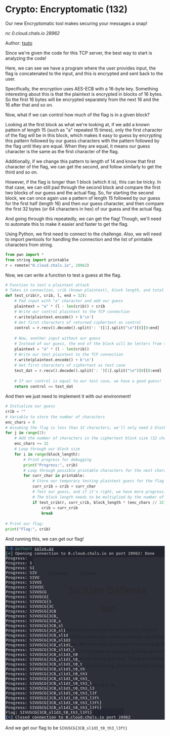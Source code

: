 # Crypto: Encryptomatic (132)

Our new Encryptomatic tool makes securing your messages a snap!

*nc 0.cloud.chals.io 28962*

Author: [tsuto](https://github.com/jselliott)

Since we're given the code for this TCP server, the best way to start is analyzing the code!

Here, we can see we have a program where the user provides input, the flag is concatenated to the input, and this is encrypted and sent back to the user.

Specifically, the encryption uses AES-ECB with a 16-byte key. Something interesting about this is that the plaintext is encrypted in blocks of 16 bytes. So the first 16 bytes will be encrypted separately from the next 16 and the 16 after that and so on.

Now, what if we can control how much of the flag is in a given block?

Looking at the first block as what we're looking at, if we add a known pattern of length 15 (such as "a" repeated 15 times), only the first character of the flag will be in this block, which makes it easy to guess by encrypting this pattern followed by our guess characters with the pattern followed by the flag until they are equal. When they are equal, it means our guess character is the same as the first character of the flag.

Additionally, if we change this pattern to length of 14 and know that first character of the flag, we can get the second, and follow similarly to get the third and so on.

However, if the flag is longer than 1 block (which it is), this can be tricky. In that case, we can still pad through the second block and compare the first two blocks of our guess and the actual flag. So, for starting the second block, we can once again use a pattern of length 15 followed by our guess for the first half (length 16) and then our guess character, and then compare the first 32 bytes (or 64 characters in hex) of our guess and the actual flag.

And going through this repeatedly, we can get the flag! Though, we'll need to automate this to make it easier and faster to get the flag.

Using Python, we first need to connect to the challenge. Also, we will need to import pwntools for handling the connection and the list of printable characters from string.

```py
from pwn import *
from string import printable
r = remote("0.cloud.chals.io", 28962)
```

Now, we can write a function to test a guess at the flag.

```py
# Function to test a plaintext attack
# Takes in connection, crib (known plaintext), block length, and total length
def test_crib(r, crib, l, end = 32):
	# Pad input with "a" character and add our guess
	plaintext = "a" * (l - len(crib)) + crib
	# Write our control plaintext to the TCP connection
	r.write(plaintext.encode() + b'\n')
	# Get first characters of returned ciphertext as control
	control = r.recv().decode().split(': ')[1].split("\n")[0][0:end]
	
	# Now, another input without our guess
	# Instead of our guess, the end of the block will be letters from the flag, which we can compare
	plaintext = "a" * (l - len(crib))
	# Write our test plaintext to the TCP connection
	r.write(plaintext.encode() + b'\n')
	# Get first characters of ciphertext as test case
	test_dat = r.recv().decode().split(': ')[1].split("\n")[0][0:end]
	
	# If our control is equal to our test case, we have a good guess!
	return control == test_dat
```

And then we just need to implement it with our environment!

```py
# Initialize our guess
crib = ""
# Variable to store the number of characters
enc_chars = 0
# Assuming the flag is less than 32 characters, we'll only need 2 blocks of 16 characters
for j in range(2):
	# Add the number of characters in the ciphertext block size (32 chars for 16 bytes of hex)
	enc_chars += 32
	# Loop through our block size
	for i in range(block_length):
		# Print progress for debugging
		print("Progress:", crib)
		# Loop through possible printable characters for the next character
		for curr_char in printable:
			# Store our temporary testing plaintext guess for the flag (current progress + new test character)
			curr_crib = crib + curr_char
			# Test our guess, and if it's right, we have more progress!
			# The block length needs to be multiplied by the number of blocks to account for the second block
			if test_crib(r, curr_crib, block_length * (enc_chars // 32), enc_chars):
				crib = curr_crib
				break

# Print our flag:
print("Flag:", crib)
```

And running this, we can get our flag!

![Image 1](Screenshots/1.png)

And we get our flag to be `SIVUSCG{3CB_sl1d3_t0_th3_l3ft}`